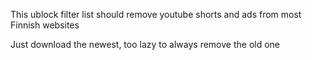 This ublock filter list should remove youtube shorts and ads from most Finnish websites

Just download the newest, too lazy to always remove the old one
